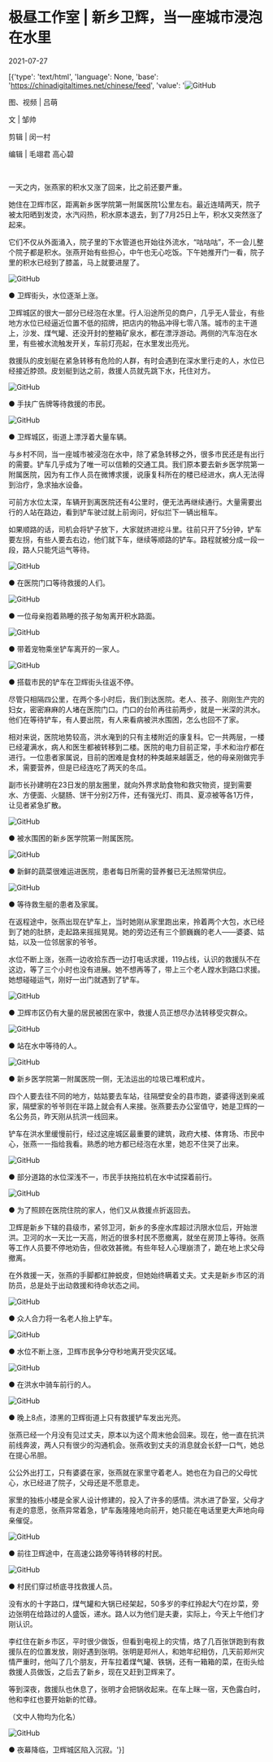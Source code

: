 # 极昼工作室 | 新乡卫辉，当一座城市浸泡在水里

2021-07-27

[{'type': 'text/html', 'language': None, 'base': 'https://chinadigitaltimes.net/chinese/feed', 'value': '![GitHub](https://chinadigitaltimes.net/chinese/files/2021/07/post-668810-60ff5a0c5612a.)

图、视频 | 吕萌

文 | 邹帅

剪辑 | 闵一村

编辑 | 毛翊君 高心碧

&emsp;

一天之内，张燕家的积水又涨了回来，比之前还要严重。

她住在卫辉市区，距离新乡医学院第一附属医院1公里左右。最近连晴两天，院子被太阳晒到发烫，水汽闷热，积水原本退去，到了7月25日上午，积水又突然涨了起来。

它们不仅从外面涌入，院子里的下水管道也开始往外流水，“咕咕咕”，不一会儿整个院子都是积水。张燕开始有些担心，中午也无心吃饭。下午她推开门一看，院子里的积水已经到了膝盖，马上就要进屋了。

![GitHub](https://chinadigitaltimes.net/chinese/files/2021/07/post-668810-60ff5a0e84e4d.)

● 卫辉街头，水位逐渐上涨。

卫辉城区的很大一部分已经泡在水里。行人沿途所见的商户，几乎无人营业，有些地方水位已经逼近位置不低的招牌，把店内的物品冲得七零八落。城市的主干道上，沙发、煤气罐、还没开封的整箱矿泉水，都在漂浮游动。两侧的汽车泡在水里，有些被水流触发开关，车前灯亮起，在水里发出亮光。

救援队的皮划艇在紧急转移有危险的人群，有时会遇到在深水里行走的人，水位已经接近脖颈。皮划艇到达之前，救援人员就先跳下水，托住对方。

![GitHub](https://chinadigitaltimes.net/chinese/files/2021/07/post-668810-60ff5a108f829.)

● 手扶广告牌等待救援的市民。

![GitHub](https://chinadigitaltimes.net/chinese/files/2021/07/post-668810-60ff5a12bcaa7.)

● 卫辉城区，街道上漂浮着大量车辆。

与乡村不同，当一座城市被浸泡在水中，除了紧急转移之外，很多市民还是有出行的需要。铲车几乎成为了唯一可以信赖的交通工具。我们原本要去新乡医学院第一附属医院，因为有工作人员在微博求援，说康复科所在的楼已经进水，病人无法得到治疗，急求抽水设备。

可前方水位太深，车辆开到离医院还有4公里时，便无法再继续通行。大量需要出行的人站在路边，看到铲车驶过就上前询问，好似拦下一辆出租车。

如果顺路的话，司机会将铲子放下，大家就挤进挖斗里。往前只开了5分钟，铲车要左拐，有些人要去右边，他们就下车，继续等顺路的铲车。路程就被分成一段一段，路人只能凭运气等待。

![GitHub](https://chinadigitaltimes.net/chinese/files/2021/07/post-668810-60ff5a14ed133.)

● 在医院门口等待救援的人们。

![GitHub](https://chinadigitaltimes.net/chinese/files/2021/07/post-668810-60ff5a1726458.)

● 一位母亲抱着熟睡的孩子匆匆离开积水路面。

![GitHub](https://chinadigitaltimes.net/chinese/files/2021/07/post-668810-60ff5a19564c5.)

● 带着宠物乘坐铲车离开的一家人。

![GitHub](https://chinadigitaltimes.net/chinese/files/2021/07/post-668810-60ff5a1baafec.)

● 搭载市民的铲车在卫辉街头往返不停。

尽管只相隔四公里，在两个多小时后，我们到达医院。老人、孩子、刚刚生产完的妇女，密密麻麻的人堵在医院门口。门口的台阶再往前两步，就是一米深的洪水。他们在等待铲车，有人要出院，有人来看病被洪水围困，怎么也回不了家。

相对来说，医院地势较高，洪水淹到的只有主楼附近的康复科。它一共两层，一楼已经灌满水，病人和医生都被转移到二楼。医院的电力目前正常，手术和治疗都在进行。一位患者家属说，目前的困难是食材的种类越来越匮乏，他的母亲刚做完手术，需要营养，但是已经连吃了两天的冬瓜。

副市长孙建明在23日发的朋友圈里，就向外界求助食物和救灾物资，提到需要水、方便面、火腿肠、饼干分别2万件，还有强光灯、雨具、夏凉被等各1万件，让见者紧急扩散。

![GitHub](https://chinadigitaltimes.net/chinese/files/2021/07/post-668810-60ff5a1e31c62.)

● 被水围困的新乡医学院第一附属医院。

![GitHub](https://chinadigitaltimes.net/chinese/files/2021/07/post-668810-60ff5a20ae065.)

● 新鲜的蔬菜很难运进医院，患者每日所需的营养餐已无法照常供应。

![GitHub](https://chinadigitaltimes.net/chinese/files/2021/07/post-668810-60ff5a22909e1.)

● 等待救生艇的患者及家属。

在返程途中，张燕出现在铲车上，当时她刚从家里跑出来，拎着两个大包，水已经到了她的肚脐，走起路来摇摇晃晃。她的旁边还有三个颤巍巍的老人——婆婆、姑姑，以及一位邻居家的爷爷。

水位不断上涨，张燕一边收拾东西一边打电话求援，119占线，认识的救援队不在这边，等了三个小时也没有进展。她不想再等了，带上三个老人蹚水到路口求援。她想碰碰运气，刚好一出门就遇到了铲车。

![GitHub](https://chinadigitaltimes.net/chinese/files/2021/07/post-668810-60ff5a24e763f.)

● 卫辉市区仍有大量的居民被困在家中，救援人员正想尽办法转移受灾群众。

![GitHub](https://chinadigitaltimes.net/chinese/files/2021/07/post-668810-60ff5a26f11e1.)

● 站在水中等待的人。

![GitHub](https://chinadigitaltimes.net/chinese/files/2021/07/post-668810-60ff5a292c820.)

● 新乡医学院第一附属医院一侧，无法运出的垃圾已堆积成片。

四个人要去往不同的地方，姑姑要去车站，往隔壁安全的县市跑，婆婆得送到亲戚家，隔壁家的爷爷则在半路上就会有人来接。张燕要去办公室值守，她是卫辉的一名公务员，昨天刚从抗洪一线回来。

铲车在洪水里缓慢前行，经过这座城区最重要的建筑，政府大楼、体育场、市民中心，张燕一一指给我看。熟悉的地方都已经泡在水里，她忍不住哭了出来。

![GitHub](https://chinadigitaltimes.net/chinese/files/2021/07/post-668810-60ff5a2b5c25f.)

● 部分道路的水位深浅不一，市民手扶拖拉机在水中试探着前行。

![GitHub](https://chinadigitaltimes.net/chinese/files/2021/07/post-668810-60ff5a2d193ce.)

● 为了照顾在医院住院的家人，他们又从救援点折返回去。

卫辉是新乡下辖的县级市，紧邻卫河，新乡的多座水库超过汛限水位后，开始泄洪。卫河的水一天比一天高，附近的很多村民不愿撤离，就坐在房顶上等待。张燕等工作人员要不停地劝告，但收效甚微。有些年轻人心理崩溃了，跪在地上求父母撤离。

在外救援一天，张燕的手脚都红肿蜕皮，但她始终瞒着丈夫。丈夫是新乡市区的消防员，总是处于出动救援和待命状态之间。

![GitHub](https://chinadigitaltimes.net/chinese/files/2021/07/post-668810-60ff5a2ef2d73.)

● 众人合力将一名老人抬上铲车。

![GitHub](https://chinadigitaltimes.net/chinese/files/2021/07/post-668810-60ff5a3107a6e.)

● 水位不断上涨，卫辉市民争分夺秒地离开受灾区域。

![GitHub](https://chinadigitaltimes.net/chinese/files/2021/07/post-668810-60ff5a3311240.)

● 在洪水中骑车前行的人。

![GitHub](https://chinadigitaltimes.net/chinese/files/2021/07/post-668810-60ff5a355caa2.)

● 晚上8点，漆黑的卫辉街道上只有救援铲车发出光亮。

张燕已经一个月没有见过丈夫，原本以为这个周末他会回来。现在，他一直在抗洪前线奔波，两人只有很少的沟通机会。张燕收到丈夫的消息就会长舒一口气，她总在提心吊胆。

公公外出打工，只有婆婆在家，张燕就在家里守着老人。她也在为自己的父母忧心，水已经进了院子，父母还是不愿意走。

家里的独栋小楼是全家人设计修建的，投入了许多的感情。洪水进了卧室，父母才有走的意愿，张燕异常着急，铲车轰隆隆地向前开，她只能在电话里更大声地向母亲催促。

![GitHub](https://chinadigitaltimes.net/chinese/files/2021/07/post-668810-60ff5a3766052.)

● 前往卫辉途中，在高速公路旁等待转移的村民。

![GitHub](https://chinadigitaltimes.net/chinese/files/2021/07/post-668810-60ff5a396db5e.)

● 村民们穿过桥底寻找救援人员。

没有水的十字路口，煤气罐和大锅已经架起，50多岁的李红拎起大勺在炒菜，旁边张明在给路过的人盛饭，递水。路人以为他们是夫妻，实际上，今天上午他们才刚认识。

李红住在新乡市区，平时很少做饭，但看到电视上的灾情，烙了几百张饼跑到有救援队在的位置发放，刚好遇到张明。张明是郑州人，和她年纪相仿，几天前郑州灾情严重时，他叫了几个朋友，开车拉着煤气罐、铁锅，还有一箱箱的菜，在街头给救援人员做饭，之后去了新乡，现在又赶到卫辉来了。

等到深夜，救援队也休息了，张明才会把锅收起来。在车上眯一宿，天色露白时，他和李红也要开始新的忙碌。

（文中人物均为化名）

![GitHub](https://chinadigitaltimes.net/chinese/files/2021/07/post-668810-60ff5a3b2aea8.)

● 夜幕降临，卫辉城区陷入沉寂。'}]
